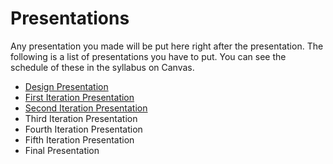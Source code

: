 # Presentations

Any presentation you made will be put here right after the presentation. The following is a list of presentations you have to put. You can see the schedule of these in the syllabus on Canvas.

- [Design Presentation](DesignDay.pdf)
- [First Iteration Presentation](IterationDay_1.pdf)
- [Second Iteration Presentation](Iteration2ErginPresentation.pdf)
- Third Iteration Presentation
- Fourth Iteration Presentation
- Fifth Iteration Presentation
- Final Presentation
